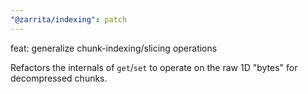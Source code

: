 ```yaml
---
"@zarrita/indexing": patch
---
```


feat: generalize chunk-indexing/slicing operations

Refactors the internals of `get`/`set` to operate on the raw 1D "bytes" for decompressed chunks.
